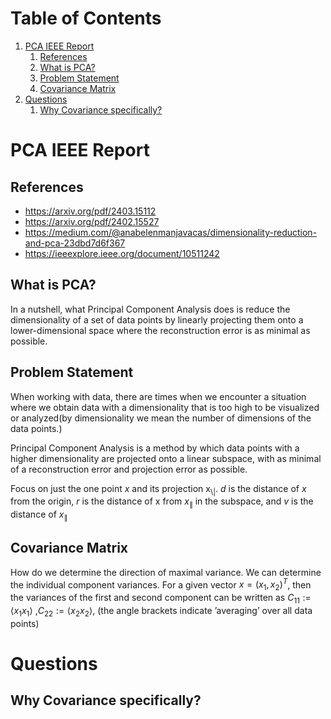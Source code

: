# Table of Contents

1.  [PCA IEEE Report](#orge49ca06)
    1.  [References](#org9573924)
    2.  [What is PCA?](#org97813cc)
    3.  [Problem Statement](#org645d414)
    4.  [Covariance Matrix](#orge85892c)
2.  [Questions](#orgcd5b0a6)
    1.  [Why Covariance specifically?](#orgd851c11)



<a id="orge49ca06"></a>

# PCA IEEE Report


<a id="org9573924"></a>

## References

-   <https://arxiv.org/pdf/2403.15112>
-   <https://arxiv.org/pdf/2402.15527>
-   <https://medium.com/@anabelenmanjavacas/dimensionality-reduction-and-pca-23dbd7d6f367>
-   <https://ieeexplore.ieee.org/document/10511242>


<a id="org97813cc"></a>

## What is PCA?

In a nutshell, what Principal Component Analysis does is reduce the dimensionality of a set of data points by linearly projecting them onto a lower-dimensional space where the reconstruction error is as minimal as possible.


<a id="org645d414"></a>

## Problem Statement

When working with data, there are times when we encounter a situation where we obtain data with a dimensionality that is too high to be visualized or analyzed(by dimensionality we mean the number of dimensions of the data points.)

Principal Component Analysis is a method by which data points with a higher dimensionality are projected onto a linear subspace, with as minimal of a reconstruction error and projection error as possible.

Focus on just the one point $x$ and its projection x<sub>\\|</sub>. $d$ is the distance of $x$ from the origin, $r$ is the distance of x from $x_{\|}$ in the subspace, and $v$ is the distance of $x_{\|}$


<a id="orge85892c"></a>

## Covariance Matrix

How do we determine the direction of maximal variance. We can determine the individual component variances. For a given vector $x=(x_1, x_2)^T$, then the variances of the first and second component can be written as $C_{11} := \langle x_1 x_1\rangle$ ,$C_{22} := \langle x_2 x_2\rangle$, (the angle brackets indicate &rsquo;averaging&rsquo; over all data points)


<a id="orgcd5b0a6"></a>

# Questions


<a id="orgd851c11"></a>

## Why Covariance specifically?

